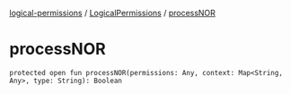 [logical-permissions](../index.md) / [LogicalPermissions](index.md) / [processNOR](.)

# processNOR

`protected open fun processNOR(permissions: Any, context: Map<String, Any>, type: String): Boolean`